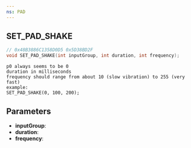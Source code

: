 ```yaml
---
ns: PAD
---
```

## SET_PAD_SHAKE

```c
// 0x48B3886C1358D0D5 0x5D38BD2F
void SET_PAD_SHAKE(int inputGroup, int duration, int frequency);
```

```
p0 always seems to be 0  
duration in milliseconds   
frequency should range from about 10 (slow vibration) to 255 (very fast)  
example:  
SET_PAD_SHAKE(0, 100, 200);  
```

## Parameters
* **inputGroup**: 
* **duration**: 
* **frequency**: 

